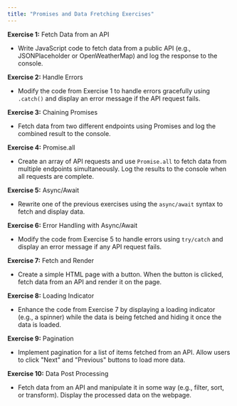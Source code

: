 ```yaml
---
title: "Promises and Data Fretching Exercises"
---
```


**Exercise 1:** Fetch Data from an API
   - Write JavaScript code to fetch data from a public API (e.g., JSONPlaceholder or OpenWeatherMap) and log the response to the console.

**Exercise 2:** Handle Errors
   - Modify the code from Exercise 1 to handle errors gracefully using `.catch()` and display an error message if the API request fails.

**Exercise 3:** Chaining Promises
   - Fetch data from two different endpoints using Promises and log the combined result to the console.

**Exercise 4:** Promise.all
   - Create an array of API requests and use `Promise.all` to fetch data from multiple endpoints simultaneously. Log the results to the console when all requests are complete.

**Exercise 5:** Async/Await
   - Rewrite one of the previous exercises using the `async/await` syntax to fetch and display data.

**Exercise 6:** Error Handling with Async/Await
   - Modify the code from Exercise 5 to handle errors using `try/catch` and display an error message if any API request fails.

**Exercise 7:** Fetch and Render
   - Create a simple HTML page with a button. When the button is clicked, fetch data from an API and render it on the page.

**Exercise 8:** Loading Indicator
   - Enhance the code from Exercise 7 by displaying a loading indicator (e.g., a spinner) while the data is being fetched and hiding it once the data is loaded.

**Exercise 9:** Pagination
   - Implement pagination for a list of items fetched from an API. Allow users to click "Next" and "Previous" buttons to load more data.

**Exercise 10:** Data Post Processing
   - Fetch data from an API and manipulate it in some way (e.g., filter, sort, or transform). Display the processed data on the webpage.